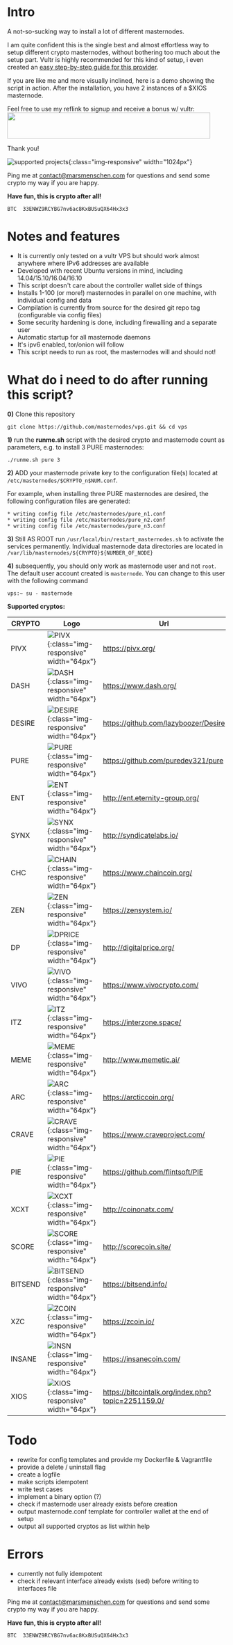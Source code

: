 # Intro
A not-so-sucking way to install a lot of different masternodes. 

I am quite confident this is the single best and almost effortless way to setup different crypto masternodes, without bothering too much about the setup part. Vultr is highly recommended for this kind of setup, i even created an [easy step-by-step guide for this provider](https://github.com/marsmensch/masternode-vps-setup/blob/templates/docs/masternode_vps.md).

If you are like me and more visually inclined, here is a demo showing the script in action. After the installation, you have 2 instances of a $XIOS masternode.

 

Feel free to use my reflink to signup and receive a bonus w/ vultr: <a href="https://www.vultr.com/?ref=6903922"><img src="https://www.vultr.com/media/banner_2.png" width="468" height="60"></a>

Thank you!

![supported projects](/assets/collage.jpg){:class="img-responsive" width="1024px"}

Ping me at contact@marsmenschen.com for questions and send some crypto my way if you are happy. 

**Have fun, this is crypto after all!**
```
BTC  33ENWZ9RCYBG7nv6ac8KxBUSuQX64Hx3x3
```

# Notes and features
* It is currently only tested on a vultr VPS but should work almost anywhere where IPv6 addresses are available
* Developed with recent Ubuntu versions in mind, including 14.04/15.10/16.04/16.10
* This script doesn't care about the controller wallet side of things
* Installs 1-100 (or more!) masternodes in parallel on one machine, with individual config and data
* Compilation is currently from source for the desired git repo tag (configurable via config files)
* Some security hardening is done, including firewalling and a separate user
* Automatic startup for all masternode daemons
* It's ipv6 enabled, tor/onion will follow
* This script needs to run as root, the masternodes will and should not!

# What do i need to do after running this script?
**0)** Clone this repository
```
git clone https://github.com/masternodes/vps.git && cd vps
```

**1)** run the **runme.sh** script with the desired crypto and masternode count as parameters, e.g. to install 3 PURE masternodes:

```
./runme.sh pure 3
```


**2)** ADD your masternode private key to the configuration file(s) located at ```/etc/masternodes/$CRYPTO_n$NUM.conf```. 

For example, when installing three PURE masternodes are desired, the following configuration files are generated:
```
* writing config file /etc/masternodes/pure_n1.conf
* writing config file /etc/masternodes/pure_n2.conf
* writing config file /etc/masternodes/pure_n3.conf
```

**3)** Still AS ROOT run ```/usr/local/bin/restart_masternodes.sh``` to activate the services permanently.
   Individual masternode data directories are located in ```/var/lib/masternodes/${CRYPTO}${NUMBER_OF_NODE}```

**4)** subsequently, you should only work as masternode user and not ```root```. The default user account created is ```masternode```.
   You can change to this user with the following command
```
vps:~ su - masternode
```   

**Supported cryptos:**

| CRYPTO  | Logo | Url |
|--------|--------------|-----|
| PIVX |  ![PIVX](/assets/pivx.jpg){:class="img-responsive" width="64px"}  |  https://pivx.org/ |
| DASH |  ![DASH](/assets/dash.jpg){:class="img-responsive" width="64px"}  | https://www.dash.org/ |
| DESIRE |  ![DESIRE](/assets/desire.jpg){:class="img-responsive" width="64px"}  | https://github.com/lazyboozer/Desire  |
| PURE |  ![PURE](/assets/pure.jpg){:class="img-responsive" width="64px"}  | https://github.com/puredev321/pure    |
| ENT  |  ![ENT](/assets/ent.jpg){:class="img-responsive" width="64px"}  | http://ent.eternity-group.org/    |
| SYNX |  ![SYNX](/assets/synx.jpg){:class="img-responsive" width="64px"}  | http://syndicatelabs.io/  |
| CHC |  ![CHAIN](/assets/chain.jpg){:class="img-responsive" width="64px"}  | https://www.chaincoin.org/  |
| ZEN |  ![ZEN](/assets/zen.jpg){:class="img-responsive" width="64px"}  | https://zensystem.io/  |
| DP |  ![DPRICE](/assets/dprice.jpg){:class="img-responsive" width="64px"}  | http://digitalprice.org/  |
| VIVO |  ![VIVO](/assets/vivo.jpg){:class="img-responsive" width="64px"}  | https://www.vivocrypto.com/  |
| ITZ |  ![ITZ](/assets/itz.jpg){:class="img-responsive" width="64px"}  | https://interzone.space/  |
| MEME |  ![MEME](/assets/meme.jpg){:class="img-responsive" width="64px"}  | http://www.memetic.ai/  |
| ARC |  ![ARC](/assets/arc.jpg){:class="img-responsive" width="64px"}  | https://arcticcoin.org/  |
| CRAVE |  ![CRAVE](/assets/crave.jpg){:class="img-responsive" width="64px"}  | https://www.craveproject.com/  |
| PIE |  ![PIE](/assets/pie.jpg){:class="img-responsive" width="64px"}  | https://github.com/flintsoft/PIE  |
| XCXT |  ![XCXT](/assets/xcxt.jpg){:class="img-responsive" width="64px"}  | http://coinonatx.com/  |
| SCORE |  ![SCORE](/assets/score.jpg){:class="img-responsive" width="64px"}  | http://scorecoin.site/ |
| BITSEND |  ![BITSEND](/assets/bitsend.jpg){:class="img-responsive" width="64px"}  | https://bitsend.info/ |
| XZC |  ![ZCOIN](/assets/zcoin.jpg){:class="img-responsive" width="64px"}  | https://zcoin.io/ |
| INSANE |  ![INSN](/assets/insane.jpg){:class="img-responsive" width="64px"}  | https://insanecoin.com/ |
| XIOS | ![XIOS](/assets/xios.jpg){:class="img-responsive" width="64px"}  | https://bitcointalk.org/index.php?topic=2251159.0/ |

# Todo
* rewrite for config templates and provide my Dockerfile & Vagrantfile
* provide a delete / uninstall flag
* create a logfile
* make scripts idempotent 
* write test cases
* implement a binary option (?) 
* check if masternode user already exists before creation
* output masternode.conf template for controller wallet at the end of setup
* output all supported cryptos as list within help

# Errors
* currently not fully idempotent
* check if relevant interface already exists (sed) before writing to interfaces file

Ping me at contact@marsmenschen.com for questions and send some crypto my way if you are happy.

**Have fun, this is crypto after all!**
```
BTC  33ENWZ9RCYBG7nv6ac8KxBUSuQX64Hx3x3
```